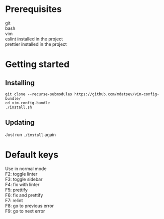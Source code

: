 # Prerequisites
git  
bash  
vim  
eslint installed in the project  
prettier installed in the project  

# Getting started
## Installing
`git clone --recurse-submodules https://github.com/mdatsev/vim-config-bundle/`  
`cd vim-config-bundle`  
`./install.sh`
## Updating
Just run `./install` again

# Default keys
Use in normal mode  
F2: toggle linter  
F3: toggle sidebar  
F4: fix with linter  
F5: prettify  
F6: fix and prettify  
F7: relint  
F8: go to previous error  
F9: go to next error  

